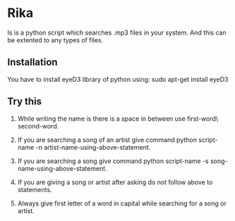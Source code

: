 # Rika
Is is a python script which searches .mp3 files in your system. And this can be extented to any types of files. 
## Installation
You have to install eyeD3 library of python using:
	sudo apt-get install eyeD3
## Try this
1. While writing the name is there is a space in between use first-word\ second-word.

2. If you are searching a song of an artist give command python script-name -n artist-name-using-above-statement.

3. If you are searching a song give command python script-name -s song-name-using-above-statement.

4. If you are giving a song or artist after asking do not follow above to statements.

5. Always give first letter of a word in capital while searching for a song or artist.


